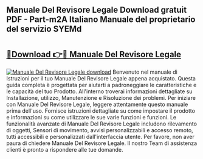 ## Manuale Del Revisore Legale Download gratuit PDF - Part-m2A Italiano Manuale del proprietario del servizio SYEMd

# <h2><a href="http://dfb4mow.blite.top/?on=Manuale+Del+Revisore+Legale">🔗Download 👉🔴 Manuale Del Revisore Legale</a></h2>

[![Manuale Del Revisore Legale download](https://i.imgur.com/lujVjoI.png)](http://dfb4mow.blite.top/?on=Manuale+Del+Revisore+Legale)
Benvenuto nel manuale di Istruzioni per il tuo Manuale Del Revisore Legale appena acquistato. Questa guida completa è progettata per aiutarti a padroneggiare le caratteristiche e le capacità del tuo Prodotto. All'interno troverai informazioni dettagliate su Installazione, utilizzo, Manutenzione e Risoluzione dei problemi. Per iniziare con Manuale Del Revisore Legale, leggere attentamente questo manuale prima dell'uso. Fornisce istruzioni dettagliate su come impostare il prodotto e informazioni su come utilizzare le sue varie funzioni e funzioni. Le funzionalità avanzate di Manuale Del Revisore Legale includono rilevamento di oggetti, Sensori di movimento, avvisi personalizzabili e accesso remoto, tutti accessibili e personalizzati dall'interfaccia utente. Per favore, non aver paura di chiedere Manuale Del Revisore Legale. Il nostro Team di assistenza clienti è pronto a rispondere alle tue domande.
